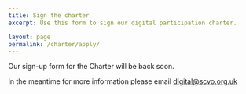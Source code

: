 ```yaml
---
title: Sign the charter
excerpt: Use this form to sign our digital participation charter.

layout: page
permalink: /charter/apply/
---
```


Our sign-up form for the Charter will be back soon.

In the meantime for more information please email [digital@scvo.org.uk](mailto:digital@scvo.org.uk)